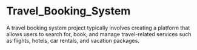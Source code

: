 # Travel_Booking_System
A travel booking system project typically involves creating a platform that allows users to search for, book, and manage travel-related services such as flights, hotels, car rentals, and vacation packages.
